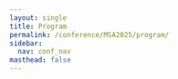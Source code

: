```yaml
---
layout: single
title: Program
permalink: /conference/MSA2025/program/
sidebar:
  nav: conf_nav
masthead: false
---
```



